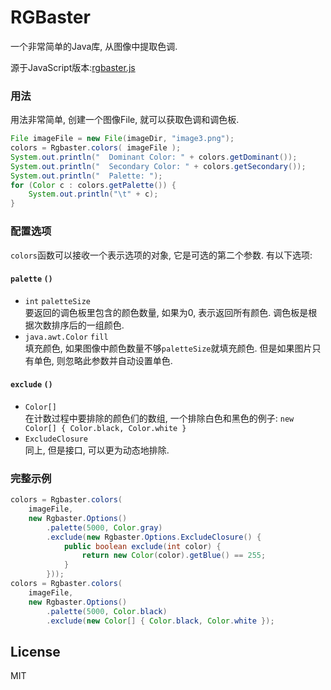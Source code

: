 # RGBaster
一个非常简单的Java库, 从图像中提取色调.

源于JavaScript版本:[rgbaster.js](https://github.com/briangonzalez/rgbaster.js)

### 用法
用法非常简单, 创建一个图像File, 就可以获取色调和调色板.

```java
File imageFile = new File(imageDir, "image3.png");
colors = Rgbaster.colors( imageFile );
System.out.println("  Dominant Color: " + colors.getDominant());
System.out.println("  Secondary Color: " + colors.getSecondary());
System.out.println("  Palette: ");
for (Color c : colors.getPalette()) {
    System.out.println("\t" + c);
}
```


### 配置选项
`colors`函数可以接收一个表示选项的对象, 它是可选的第二个参数. 有以下选项:
#### `palette` `()`
* `int` `paletteSize`  
要返回的调色板里包含的颜色数量, 如果为0, 表示返回所有颜色. 调色板是根据次数排序后的一组颜色.
* `java.awt.Color` `fill`  
填充颜色, 如果图像中颜色数量不够`paletteSize`就填充颜色. 但是如果图片只有单色, 则忽略此参数并自动设置单色.

#### `exclude` `()`
* `Color[]`  
在计数过程中要排除的颜色们的数组, 一个排除白色和黑色的例子: `new Color[] { Color.black, Color.white }`
* `ExcludeClosure`  
同上, 但是接口, 可以更为动态地排除.


### 完整示例

```java
colors = Rgbaster.colors(
    imageFile,
    new Rgbaster.Options()
        .palette(5000, Color.gray)
        .exclude(new Rgbaster.Options.ExcludeClosure() {
            public boolean exclude(int color) {
                return new Color(color).getBlue() == 255;
            }
        }));
colors = Rgbaster.colors(
    imageFile,
    new Rgbaster.Options()
        .palette(5000, Color.black)
        .exclude(new Color[] { Color.black, Color.white });
```


License
-------
MIT
